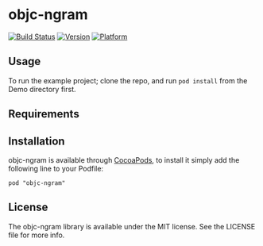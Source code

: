 # objc-ngram

[![Build Status](https://travis-ci.org/dblock/objc-ngram.png)](https://travis-ci.org/dblock/objc-ngram)
[![Version](http://cocoapod-badges.herokuapp.com/v/objc-ngram/badge.png)](http://cocoadocs.org/docsets/objc-ngram)
[![Platform](http://cocoapod-badges.herokuapp.com/p/objc-ngram/badge.png)](http://cocoadocs.org/docsets/objc-ngram)

## Usage

To run the example project; clone the repo, and run `pod install` from the Demo directory first.

## Requirements

## Installation

objc-ngram is available through [CocoaPods](http://cocoapods.org), to install
it simply add the following line to your Podfile:

    pod "objc-ngram"

## License

The objc-ngram library is available under the MIT license. See the LICENSE file for more info.

